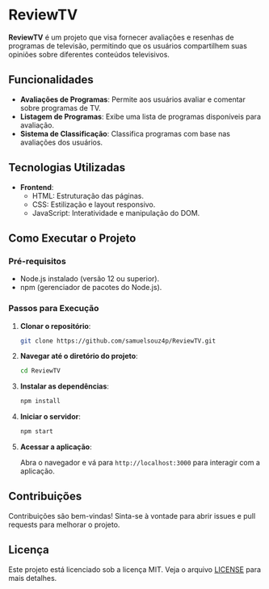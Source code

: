 # ReviewTV

**ReviewTV** é um projeto que visa fornecer avaliações e resenhas de programas de televisão, permitindo que os usuários compartilhem suas opiniões sobre diferentes conteúdos televisivos.

## Funcionalidades

- **Avaliações de Programas**: Permite aos usuários avaliar e comentar sobre programas de TV.
- **Listagem de Programas**: Exibe uma lista de programas disponíveis para avaliação.
- **Sistema de Classificação**: Classifica programas com base nas avaliações dos usuários.

## Tecnologias Utilizadas

- **Frontend**:
  - HTML: Estruturação das páginas.
  - CSS: Estilização e layout responsivo.
  - JavaScript: Interatividade e manipulação do DOM.

## Como Executar o Projeto

### Pré-requisitos

- Node.js instalado (versão 12 ou superior).
- npm (gerenciador de pacotes do Node.js).

### Passos para Execução

1. **Clonar o repositório**:

   ```bash
   git clone https://github.com/samuelsouz4p/ReviewTV.git
   ```

2. **Navegar até o diretório do projeto**:

   ```bash
   cd ReviewTV
   ```

3. **Instalar as dependências**:

   ```bash
   npm install
   ```

4. **Iniciar o servidor**:

   ```bash
   npm start
   ```

5. **Acessar a aplicação**:

   Abra o navegador e vá para `http://localhost:3000` para interagir com a aplicação.

## Contribuições

Contribuições são bem-vindas! Sinta-se à vontade para abrir issues e pull requests para melhorar o projeto.

## Licença

Este projeto está licenciado sob a licença MIT. Veja o arquivo [LICENSE](LICENSE) para mais detalhes.

